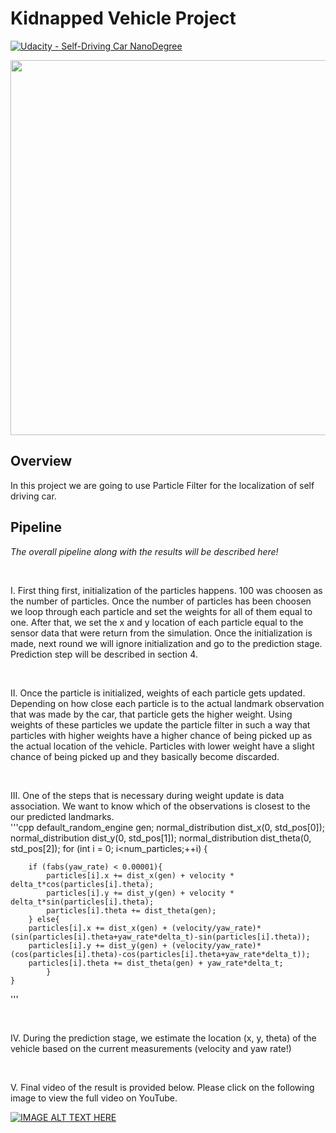 # Kidnapped Vehicle Project

[![Udacity - Self-Driving Car NanoDegree](https://s3.amazonaws.com/udacity-sdc/github/shield-carnd.svg)](http://www.udacity.com/drive)



<p align="center">
<img src="https://j.gifs.com/L8DDWg.gif" width = "600" />
</p>


Overview
---


In this project we are going to use Particle Filter for the localization of self driving car.


Pipeline
---


*The overall pipeline along with the results will be described here!*

<br>

I. First thing first, initialization of the particles happens. 100 was choosen as the number of particles. Once the number of particles has been choosen we loop through each particle and set the weights for all of them equal to one. After that, we set the x and y location of each particle equal to the sensor data that were return from the simulation. Once the initialization is made, next round we will ignore initialization and go to the prediction stage. Prediction step will be described in section 4.


</br>


II. Once the particle is initialized, weights of each particle gets updated. Depending on how close each particle is to the actual landmark observation that was made by the car, that particle gets the higher weight. Using weights of these particles we update the particle filter in such a way that particles with higher weights have a higher chance of being picked up as the actual location of the vehicle. Particles with lower weight have a slight chance of being picked up and they basically become discarded.


</br>

III. One of the steps that is necessary during weight update is data association. We want to know which of the observations is closest to the our predicted landmarks.
</br>
'''cpp
default_random_engine gen;
	normal_distribution<double> dist_x(0, std_pos[0]);
  normal_distribution<double> dist_y(0, std_pos[1]);
  normal_distribution<double> dist_theta(0, std_pos[2]);
  for (int i = 0; i<num_particles;++i) 
    {
    	
		if (fabs(yaw_rate) < 0.00001){
			particles[i].x += dist_x(gen) + velocity * delta_t*cos(particles[i].theta);
			particles[i].y += dist_y(gen) + velocity * delta_t*sin(particles[i].theta);
			particles[i].theta += dist_theta(gen);
		} else{
    	particles[i].x += dist_x(gen) + (velocity/yaw_rate)*(sin(particles[i].theta+yaw_rate*delta_t)-sin(particles[i].theta));
    	particles[i].y += dist_y(gen) + (velocity/yaw_rate)*(cos(particles[i].theta)-cos(particles[i].theta+yaw_rate*delta_t));
    	particles[i].theta += dist_theta(gen) + yaw_rate*delta_t;
    		}
    }
'''


</br>


IV. During the prediction stage, we estimate the location (x, y, theta) of the vehicle based on the current measurements (velocity and yaw rate!)


</br>


V. Final video of the result is provided below. Please click on the following image to view the full video on YouTube. 
</br>

[![IMAGE ALT TEXT HERE](https://img.youtube.com/vi/jh6S3Ta3iMs/0.jpg)](https://www.youtube.com/watch?v=jh6S3Ta3iMs)

</br>
<br></br>